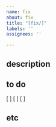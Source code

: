 ```yaml
---
name: fix
about: fix
title: "[fix/]"
labels: ''
assignees: ''

---
```


## description

## to do
[ ]
[ ]
[ ]

## etc
